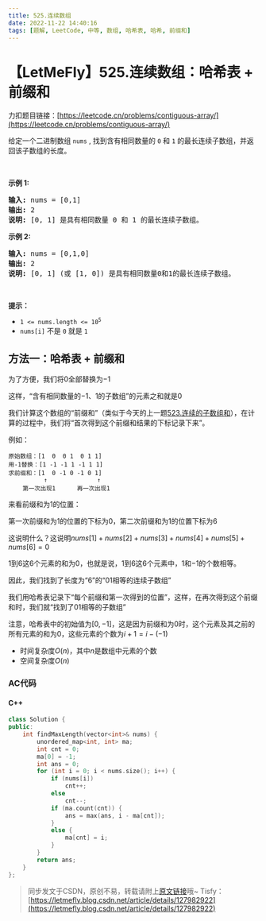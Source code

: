 ```yaml
---
title: 525.连续数组
date: 2022-11-22 14:40:16
tags: [题解, LeetCode, 中等, 数组, 哈希表, 哈希, 前缀和]
---
```


# 【LetMeFly】525.连续数组：哈希表 + 前缀和

力扣题目链接：[https://leetcode.cn/problems/contiguous-array/](https://leetcode.cn/problems/contiguous-array/)

<p>给定一个二进制数组 <code>nums</code> , 找到含有相同数量的 <code>0</code> 和 <code>1</code> 的最长连续子数组，并返回该子数组的长度。</p>

<p> </p>

<p><strong>示例 1:</strong></p>

<pre>
<strong>输入:</strong> nums = [0,1]
<strong>输出:</strong> 2
<strong>说明:</strong> [0, 1] 是具有相同数量 0 和 1 的最长连续子数组。</pre>

<p><strong>示例 2:</strong></p>

<pre>
<strong>输入:</strong> nums = [0,1,0]
<strong>输出:</strong> 2
<strong>说明:</strong> [0, 1] (或 [1, 0]) 是具有相同数量0和1的最长连续子数组。</pre>

<p> </p>

<p><strong>提示：</strong></p>

<ul>
	<li><code>1 <= nums.length <= 10<sup>5</sup></code></li>
	<li><code>nums[i]</code> 不是 <code>0</code> 就是 <code>1</code></li>
</ul>


    
## 方法一：哈希表 + 前缀和

为了方便，我们将$0$全部替换为$-1$

这样，“含有相同数量的$-1$、$1$的子数组”的元素之和就是$0$

我们计算这个数组的“前缀和”（类似于今天的上一题[523.连续的子数组和](https://leetcode.letmefly.xyz/2022/11/22/LeetCode%200523.%E8%BF%9E%E7%BB%AD%E7%9A%84%E5%AD%90%E6%95%B0%E7%BB%84%E5%92%8C/)），在计算的过程中，我们将“首次得到这个前缀和结果的下标记录下来”。

例如：

```
原始数组：[1  0  0 1  0 1 1]
用-1替换：[1 -1 -1 1 -1 1 1]
求前缀和：[1  0 -1 0 -1 0 1]
          ↑              ↑
    第一次出现1      再一次出现1
```

来看前缀和为1的位置：

第一次前缀和为1的位置的下标为0，第二次前缀和为1的位置下标为6

这说明什么？这说明$nums[1] + nums[2] + nums[3] + nums[4] + nums[5] + nums[6] = 0$

$1$到$6$这$6$个元素的和为$0$，也就是说，$1$到$6$这$6$个元素中，$1$和$-1$的个数相等。

因此，我们找到了长度为“6”的“01相等的连续子数组”

我们用哈希表记录下“每个前缀和第一次得到的位置”，这样，在再次得到这个前缀和时，我们就“找到了01相等的子数组”

注意，哈希表中的初始值为$[0, -1]$，这是因为前缀和为$0$时，这个元素及其之前的所有元素的和为$0$，这些元素的个数为$i + 1 = i - (-1)$

+ 时间复杂度$O(n)$，其中$n$是数组中元素的个数
+ 空间复杂度$O(n)$

### AC代码

#### C++

```cpp
class Solution {
public:
    int findMaxLength(vector<int>& nums) {
        unordered_map<int, int> ma;
        int cnt = 0;
        ma[0] = -1;
        int ans = 0;
        for (int i = 0; i < nums.size(); i++) {
            if (nums[i])
                cnt++;
            else
                cnt--;
            if (ma.count(cnt)) {
                ans = max(ans, i - ma[cnt]);
            }
            else {
                ma[cnt] = i;
            }
        }
        return ans;
    }
};
```

> 同步发文于CSDN，原创不易，转载请附上[原文链接](https://leetcode.letmefly.xyz/2022/11/22/LeetCode%200525.%E8%BF%9E%E7%BB%AD%E6%95%B0%E7%BB%84/)哦~
> Tisfy：[https://letmefly.blog.csdn.net/article/details/127982922](https://letmefly.blog.csdn.net/article/details/127982922)
